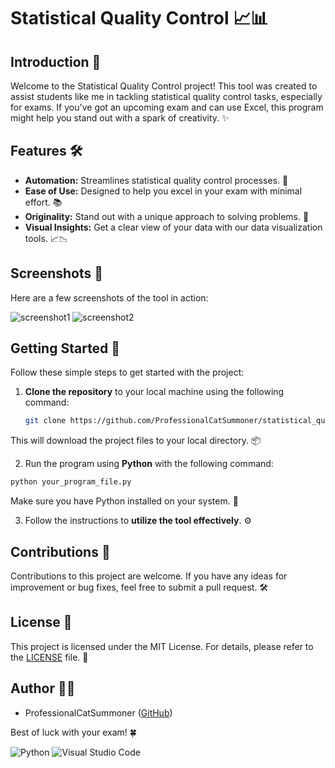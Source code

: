 # Statistical Quality Control 📈📊

## Introduction 🚀

Welcome to the Statistical Quality Control project! This tool was created to assist students like me in tackling statistical quality control tasks, especially for exams. If you've got an upcoming exam and can use Excel, this program might help you stand out with a spark of creativity. ✨

## Features 🛠️

- **Automation:** Streamlines statistical quality control processes. 🤖
- **Ease of Use:** Designed to help you excel in your exam with minimal effort. 📚
- **Originality:** Stand out with a unique approach to solving problems. 🌟
- **Visual Insights:** Get a clear view of your data with our data visualization tools. 📈📉

## Screenshots 📸

Here are a few screenshots of the tool in action:

![screenshot1](https://github.com/ProfessionalCatSummoner/statistical_quality_control/assets/85062086/9eaccfef-dba2-4113-9563-7218a90b6c9e)
![screenshot2](https://github.com/ProfessionalCatSummoner/statistical_quality_control/assets/85062086/3fc430d7-56ee-4a7b-8d9a-62bf59abbe88)

## Getting Started 🚀

Follow these simple steps to get started with the project:

1. **Clone the repository** to your local machine using the following command:

   ```bash
   git clone https://github.com/ProfessionalCatSummoner/statistical_quality_control.git
   ```

This will download the project files to your local directory. 📦

2. Run the program using **Python** with the following command:

```bash
python your_program_file.py
```

Make sure you have Python installed on your system. 🐍

3. Follow the instructions to **utilize the tool effectively**. ⚙️

## Contributions 🤝

Contributions to this project are welcome. If you have any ideas for improvement or bug fixes, feel free to submit a pull request. 🛠️

## License 📜

This project is licensed under the MIT License. For details, please refer to the [LICENSE](LICENSE) file. 📄

## Author 👨‍💻

- ProfessionalCatSummoner ([GitHub](https://github.com/ProfessionalCatSummoner))

Best of luck with your exam! 🍀

![Python](https://img.shields.io/badge/Python-3776AB?style=for-the-badge&logo=python&logoColor=white)
![Visual Studio Code](https://img.shields.io/badge/Visual_Studio_Code-0078D4?style=for-the-badge&logo=visual%20studio%20code&logoColor=white)
